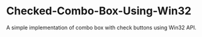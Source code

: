 # Checked-Combo-Box-Using-Win32
A simple implementation of combo box with check buttons using Win32 API.
